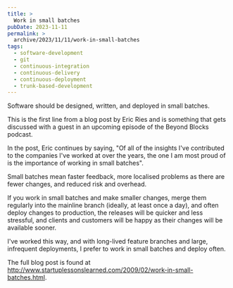 ```yaml
---
title: >
  Work in small batches
pubDate: 2023-11-11
permalink: >
  archive/2023/11/11/work-in-small-batches
tags:
  - software-development
  - git
  - continuous-integration
  - continuous-delivery
  - continuous-deployment
  - trunk-based-development
---
```


Software should be designed, written, and deployed in small batches.

This is the first line from a blog post by Eric Ries and is something that gets discussed with a guest in an upcoming episode of the Beyond Blocks podcast.

In the post, Eric continues by saying, "Of all of the insights I've contributed to the companies I've worked at over the years, the one I am most proud of is the importance of working in small batches".

Small batches mean faster feedback, more localised problems as there are fewer changes, and reduced risk and overhead.

If you work in small batches and make smaller changes, merge them regularly into the mainline branch (ideally, at least once a day), and often deploy changes to production, the releases will be quicker and less stressful, and clients and customers will be happy as their changes will be available sooner.

I've worked this way, and with long-lived feature branches and large, infrequent deployments, I prefer to work in small batches and deploy often.

The full blog post is found at <http://www.startuplessonslearned.com/2009/02/work-in-small-batches.html>.
